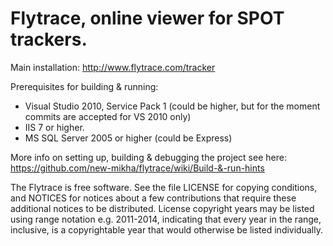 Flytrace, online viewer for SPOT trackers.
========

Main installation: http://www.flytrace.com/tracker

Prerequisites for building & running:
- Visual Studio 2010, Service Pack 1 (could be higher, but 
  for the moment commits are accepted for VS 2010 only)
- IIS 7 or higher.
- MS SQL Server 2005 or higher (could be Express)

More info on setting up, building & debugging the project
see here:    
    https://github.com/new-mikha/flytrace/wiki/Build-&-run-hints

 The Flytrace is  free  software.  See the file  LICENSE for
copying  conditions,  and NOTICES  for  notices about  a few 
contributions  that  require  these additional notices to be
distributed.  License  copyright  years may  be listed using
range notation e.g. 2011-2014, indicating that every year in
the range,  inclusive,  is a copyrightable  year  that would
otherwise be listed individually.
